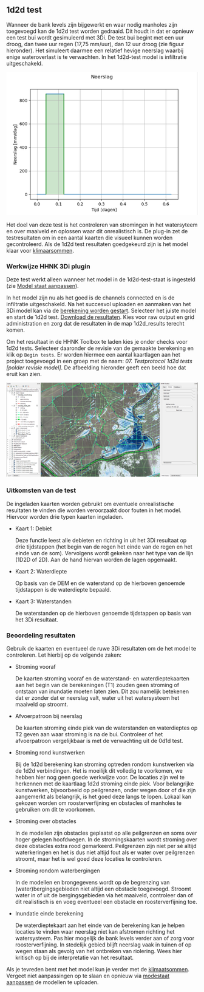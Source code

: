 ## **1d2d test**
Wanneer de bank levels zijn bijgewerkt en waar nodig manholes zijn toegevoegd kan de 1d2d test worden gedraaid. Dit houdt in dat er opnieuw een test bui wordt gesimuleerd met 3Di.  De test bui begint met een uur droog, dan twee uur regen (17,75 mm/uur), dan 12 uur droog (zie figuur hieronder). Het simuleert daarmee een relatief hevige neerslag waarbij enige wateroverlast is te verwachten. In het 1d2d-test model is infiltratie uitgeschakeld.

![Alt text](../../images/2_werkwijze_bwn/e_model_controleren_verbeteren/6_1d2d_test/1d2d_toets_bui.PNG)

Het doel van deze test is het controleren van stromingen in het watersyteem en over maaiveld en oplossen waar dit onrealistisch is. De plug-in zet de testresultaten om in een aantal kaarten die visueel kunnen worden gecontroleerd. Als de 1d2d test resultaten goedgekeurd zijn is het model klaar voor [klimaarsommen](j_werkwijze_klimaatsommen.md).

### **Werkwijze HHNK 3Di plugin**
Deze test werkt alleen wanneer het model in de 1d2d-test-staat is ingesteld (zie [Model staat aanpassen](d_modelstaat_aanpassen.md)).

In het model zijn nu als het goed is de channels connected en is de infiltratie uitgeschakeld. Na het succesvol uploaden en aanmaken van het 3Di model kan via de [berekening worden gestart](e_berekeningen_uitvoeren.md). Selecteer het juiste model en start de 1d2d test. 
[Download de resultaten](f_downloaden_resultaten.md). Kies voor raw output en grid administration en zorg dat de resultaten in de map 1d2d_results terecht komen. 
 
Om het resultaat in de HHNK Toolbox te laden kies je onder checks voor 1d2d tests. Selecteer daaronder de revisie van de gemaakte berekening en klik op ```Begin tests```. Er worden hiermee een aantal kaartlagen aan het project toegevoegd in een groep met de naam: *07. Testprotocol 1d2d tests [polder revisie model]*. De afbeelding hieronder geeft een beeld hoe dat eruit kan zien.

![Alt text](../../images/2_werkwijze_bwn/e_model_controleren_verbeteren/6_1d2d_test/1d2d-test-resultaat.PNG)

### **Uitkomsten van de test**
De ingeladen kaarten  worden gebruikt om eventuele onrealistische resultaten te vinden die worden veroorzaakt door fouten in het model. Hiervoor worden drie typen kaarten ingeladen. 

* Kaart 1: Debiet

  Deze functie leest alle debieten en richting in uit het 3Di resultaat op drie tijdstappen (het begin van de regen het einde van de regen en het einde van de som). Vervolgens wordt gekeken naar het type van de lijn (1D2D of 2D). Aan de hand hiervan worden de lagen opgemaakt.

* Kaart 2: Waterdiepte

  Op basis van de DEM en de waterstand op de hierboven genoemde tijdstappen is de waterdiepte bepaald.  
  
* Kaart 3: Waterstanden 

  De waterstanden op de hierboven genoemde tijdstappen op basis van het 3Di resultaat. 

### **Beoordeling resultaten**
Gebruik de kaarten en eventueel de ruwe 3Di resultaten om de het model te controleren. Let hierbij op de volgende zaken:

* Stroming vooraf

  De kaarten stroming vooraf en de waterstand- en waterdieptekaarten aan het begin van de berekeningen (T1) zouden geen stroming of ontstaan van inundatie moeten laten zien. Dit zou namelijk betekenen dat er zonder dat er neerslag valt, water uit het watersysteem het maaiveld op stroomt.

* Afvoerpatroon bij neerslag

  De kaarten stroming einde piek van de waterstanden en waterdieptes op T2 geven aan waar stroming is na de bui. Controleer of het afvoerpatroon vergelijkbaar is met de verwachting uit de 0d1d test. 

* Stroming rond kunstwerken

  Bij de 1d2d berekening kan stroming optreden rondom kunstwerken via de 1d2d verbindingen. Het is moeilijk dit volledig te voorkomen, we hebben hier nog geen goede werkwijze voor. De locaties zijn wel te herkennen met de kaartlaag 1d2d stroming einde piek. Voor belangrijke kunstwerken, bijvoorbeeld op peilgrenzen, onder wegen door of die zijn aangemerkt als belangrijk, is het goed deze langs te lopen. Lokaal kan gekozen worden om roosterverfijning en obstacles of manholes te gebruiken om dit te voorkomen.

* Stroming over obstacles

  In de modellen zijn obstacles geplaatst op alle peilgrenzen en soms over hoger gelegen hoofdwegen. In de stromingskaarten wordt stroming over deze obstacles extra rood gemarkeerd. Peilgrenzen zijn niet per sé altijd waterkeringen en het is dus niet altijd fout als er water over peilgrenzen stroomt, maar het is wel goed deze locaties te controleren. 
 
* Stroming rondom waterbergingen

  In de modellen en brongegevens wordt op de begrenzing van (water)bergingsgebieden niet altijd een obstacle toegevoegd. Stroomt water in of uit de bergingsgebieden via het maaiveld, controleer dan of dit realistisch is en voeg eventueel een obstacle en roosterverfijning toe.
 
* Inundatie einde berekening
  
  De waterdieptekaart aan het einde van de berekening kan je helpen locaties te vinden waar neerslag niet kan afstromen richting het watersysteem. Pas hier mogelijk de bank levels verder aan of zorg voor roosterverfijning. In stedelijk gebied blijft neerslag vaak in tuinen of op wegen staan als gevolg van het ontbreken van riolering. Wees hier kritisch op bij de interpretatie van het resultaat.

Als je tevreden bent met het model kun je verder met de [klimaatsommen](../g_klimaatsommen/1_klimaatsommen.md). Vergeet niet aanpassingen op te slaan en opnieuw via [modestaat aanpassen](d_modelstaat_aanpassen.md) de modellen te uploaden. 




